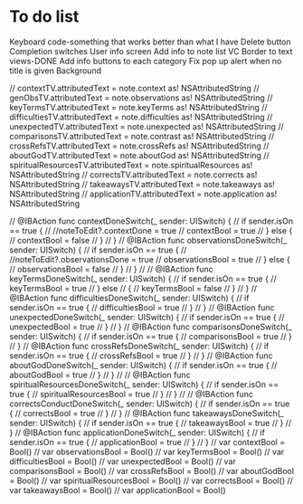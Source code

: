 #  To do list
Keyboard code-something that works better than what I have
Delete button
Completion switches
User info screen
Add info to note list VC
Border to text views-DONE
Add info buttons to each category
Fix pop up alert when no title is given
Background

//            contextTV.attributedText = note.context as! NSAttributedString
//            genObsTV.attributedText = note.observations as! NSAttributedString
//            keyTermsTV.attributedText = note.keyTerms as! NSAttributedString
//            difficultiesTV.attributedText = note.difficulties as! NSAttributedString
//            unexpectedTV.attributedText = note.unexpected as! NSAttributedString
//            comparisonsTV.attributedText = note.contrast as! NSAttributedString
//            crossRefsTV.attributedText = note.crossRefs as! NSAttributedString
//            aboutGodTV.attributedText = note.aboutGod as! NSAttributedString
//            spiritualResourcesTV.attributedText = note.spiritualResources as! NSAttributedString
//            correctsTV.attributedText = note.corrects as! NSAttributedString
//            takeawaysTV.attributedText = note.takeaways as! NSAttributedString
//            applicationTV.attributedText = note.application as! NSAttributedString

//    @IBAction func contextDoneSwitch(_ sender: UISwitch) {
//        if sender.isOn == true {
//            //noteToEdit?.contextDone = true
//            contextBool = true
//        } else {
//            contextBool = false
//        }
//    }
//    @IBAction func observationsDoneSwitch(_ sender: UISwitch) {
//        if sender.isOn == true {
//            //noteToEdit?.observationsDone = true
//            observationsBool = true
//        } else {
//            observationsBool = false
//        }
//    }
//
//     @IBAction func keyTermsDoneSwitch(_ sender: UISwitch) {
//     if sender.isOn == true {
//     keyTermsBool = true
//     } else
//     {
//        keyTermsBool = false
//        }
//     }
//     @IBAction func difficultiesDoneSwitch(_ sender: UISwitch) {
//     if sender.isOn == true {
//     difficultiesBool = true
//     }
//     }
//     @IBAction func unexpectedDoneSwitch(_ sender: UISwitch) {
//     if sender.isOn == true {
//     unexpectedBool = true
//     }
//     }
//     @IBAction func comparisonsDoneSwitch(_ sender: UISwitch) {
//     if sender.isOn == true {
//     comparisonsBool = true
//     }
//     }
//     @IBAction func crossRefsDoneSwitch(_ sender: UISwitch) {
//     if sender.isOn == true {
//     crossRefsBool = true
//     }
//     }
//     @IBAction func aboutGodDoneSwitch(_ sender: UISwitch) {
//     if sender.isOn == true {
//     aboutGodBool = true
//     }
//     }
//
//    @IBAction func spiritualResourcesDoneSwitch(_ sender: UISwitch) {
//    if sender.isOn == true {
//    spiritualResourcesBool = true
//    }
//    }
//
//     @IBAction func correctsConductDoneSwitch(_ sender: UISwitch) {
//     if sender.isOn == true {
//     correctsBool = true
//     }
//     }
//     @IBAction func takeawaysDoneSwitch(_ sender: UISwitch) {
//     if sender.isOn == true {
//     takeawaysBool = true
//     }
//     }
//     @IBAction func applicationDoneSwitch(_ sender: UISwitch) {
//     if sender.isOn == true {
//     applicationBool = true
//     }
//     }
//    var contextBool = Bool()
//    var observationsBool = Bool()
//    var keyTermsBool = Bool()
//    var difficultiesBool = Bool()
//    var unexpectedBool = Bool()
//    var comparisonsBool = Bool()
//    var crossRefsBool = Bool()
//    var aboutGodBool = Bool()
//    var spiritualResourcesBool = Bool()
//    var correctsBool = Bool()
//    var takeawaysBool = Bool()
//    var applicationBool = Bool()

